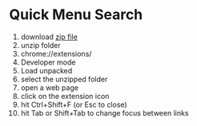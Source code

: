 # Quick Menu Search

1) download [zip file](https://github.com/hchiam/quick-menu-search/blob/master/quick-menu-search.zip?raw=true)
2) unzip folder
3) chrome://extensions/
4) Developer mode
5) Load unpacked
6) select the unzipped folder
7) open a web page
8) click on the extension icon
9) hit Ctrl+Shift+F (or Esc to close)
10) hit Tab or Shift+Tab to change focus between links
